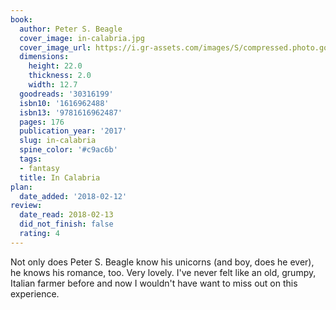 ```yaml
---
book:
  author: Peter S. Beagle
  cover_image: in-calabria.jpg
  cover_image_url: https://i.gr-assets.com/images/S/compressed.photo.goodreads.com/books/1474818139l/30316199._SX98_.jpg
  dimensions:
    height: 22.0
    thickness: 2.0
    width: 12.7
  goodreads: '30316199'
  isbn10: '1616962488'
  isbn13: '9781616962487'
  pages: 176
  publication_year: '2017'
  slug: in-calabria
  spine_color: '#c9ac6b'
  tags:
  - fantasy
  title: In Calabria
plan:
  date_added: '2018-02-12'
review:
  date_read: 2018-02-13
  did_not_finish: false
  rating: 4
---
```


Not only does Peter S. Beagle know his unicorns (and boy, does he ever), he knows his romance, too. Very lovely. I've never felt like an old, grumpy, Italian farmer before and now I wouldn't have want to miss out on this experience.
